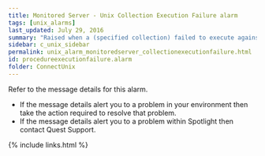 ```yaml
---
title: ﻿Monitored Server - Unix Collection Execution Failure alarm
tags: [unix_alarms]
last_updated: July 29, 2016
summary: "Raised when a (specified collection) failed to execute against the server."
sidebar: c_unix_sidebar
permalink: unix_alarm_monitoredserver_collectionexecutionfailure.html
id: procedureexecutionfailure.alarm
folder: ConnectUnix
---
```



Refer to the message details for this alarm.

* If the message details alert you to a problem in your environment then take the action required to resolve that problem.
* If the message details alert you to a problem within Spotlight then contact Quest Support.


{% include links.html %}
